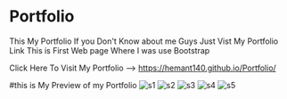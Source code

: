 # Portfolio
This My Portfolio If you Don't Know about me Guys Just Vist My Portfolio Link
This is First Web page Where I was use Bootstrap

Click Here To Visit My Portfolio -->   https://hemant140.github.io/Portfolio/



#this is My Preview of my Portfolio
![s1](https://user-images.githubusercontent.com/106432154/212733408-90d946ad-c958-4baf-9d9e-44e2f22249b5.jpg)
![s2](https://user-images.githubusercontent.com/106432154/212733407-d2ad0641-0675-4cf8-87d6-c5f1c3b056b2.jpg)
![s3](https://user-images.githubusercontent.com/106432154/212733405-89728325-1c02-4880-a929-5853c1bfe02d.jpg)
![s4](https://user-images.githubusercontent.com/106432154/212733399-ec2f77fb-ce1a-489c-b9e8-b410896b4940.jpg)
![s5](https://user-images.githubusercontent.com/106432154/212733394-3a562572-c328-47d8-ba33-f4751934067f.jpg)
